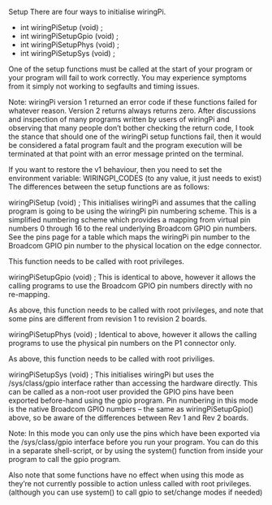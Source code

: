 Setup
There are four ways to initialise wiringPi.

- int wiringPiSetup (void) ;
- int wiringPiSetupGpio (void) ;
- int wiringPiSetupPhys (void) ;
- int wiringPiSetupSys (void) ;

One of the setup functions must be called at the start of your program or your program will fail to work correctly. You may experience symptoms from it simply not working to segfaults and timing issues.

Note: wiringPi version 1 returned an error code if these functions failed for whatever reason. Version 2 returns always returns zero. After discussions and inspection of many programs written by users of wiringPi and observing that many people don’t bother checking the return code, I took the stance that should one of the wiringPi setup functions fail, then it would be considered a fatal program fault and the program execution will be terminated at that point with an error message printed on the terminal.

If you want to restore the v1 behaviour, then you need to set the environment variable: WIRINGPI_CODES (to any value, it just needs to exist)
The differences between the setup functions are as follows:

wiringPiSetup (void) ;
This initialises wiringPi and assumes that the calling program is going to be using the wiringPi pin numbering scheme. This is a simplified numbering scheme which provides a mapping from virtual pin numbers 0 through 16 to the real underlying Broadcom GPIO pin numbers. See the pins page for a table which maps the wiringPi pin number to the Broadcom GPIO pin number to the physical location on the edge connector.

This function needs to be called with root privileges.

wiringPiSetupGpio (void) ;
This is identical to above, however it allows the calling programs to use the Broadcom GPIO pin numbers directly with no re-mapping.

As above, this function needs to be called with root privileges, and note that some pins are different from revision 1 to revision 2 boards.

wiringPiSetupPhys (void) ;
Identical to above, however it allows the calling programs to use the physical pin numbers on the P1 connector only.

As above, this function needs to be called with root priviliges.

wiringPiSetupSys (void) ;
This initialises wiringPi but uses the /sys/class/gpio interface rather than accessing the hardware directly. This can be called as a non-root user provided the GPIO pins have been exported before-hand using the gpio program. Pin numbering in this mode is the native Broadcom GPIO numbers – the same as wiringPiSetupGpio() above, so be aware of the differences between Rev 1 and Rev 2 boards.

Note: In this mode you can only use the pins which have been exported via the /sys/class/gpio interface before you run your program. You can do this in a separate shell-script, or by using the system() function from inside your program to call the gpio program.

Also note that some functions have no effect when using this mode as they’re not currently possible to action unless called with root privileges. (although you can use system() to call gpio to set/change modes if needed)